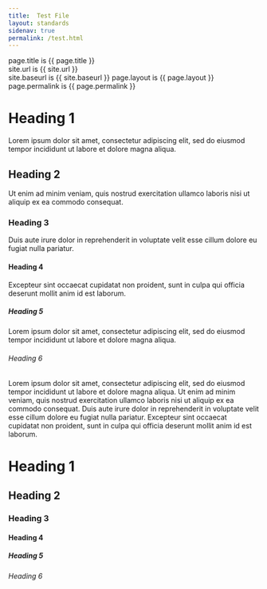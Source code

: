 ```yaml
---
title:  Test File
layout: standards
sidenav: true
permalink: /test.html
---
```


page.title is {{ page.title }}  
site.url is {{ site.url }}  
site.baseurl is {{ site.baseurl }}
page.layout is {{ page.layout }}
page.permalink is {{ page.permalink }}

# Heading 1

Lorem ipsum dolor sit amet, consectetur adipiscing elit, sed do eiusmod tempor incididunt ut labore et dolore magna aliqua.

## Heading 2

Ut enim ad minim veniam, quis nostrud exercitation ullamco laboris nisi ut aliquip ex ea commodo consequat.

### Heading 3

Duis aute irure dolor in reprehenderit in voluptate velit esse cillum dolore eu fugiat nulla pariatur.

#### Heading 4

Excepteur sint occaecat cupidatat non proident, sunt in culpa qui officia deserunt mollit anim id est laborum.

##### Heading 5

Lorem ipsum dolor sit amet, consectetur adipiscing elit, sed do eiusmod tempor incididunt ut labore et dolore magna aliqua.

###### Heading 6

Lorem ipsum dolor sit amet, consectetur adipiscing elit, sed do eiusmod tempor incididunt ut labore et dolore magna aliqua. Ut enim ad minim veniam, quis nostrud exercitation ullamco laboris nisi ut aliquip ex ea commodo consequat. Duis aute irure dolor in reprehenderit in voluptate velit esse cillum dolore eu fugiat nulla pariatur. Excepteur sint occaecat cupidatat non proident, sunt in culpa qui officia deserunt mollit anim id est laborum.

# Heading 1
## Heading 2
### Heading 3
#### Heading 4
##### Heading 5
###### Heading 6

